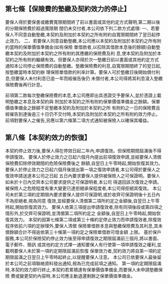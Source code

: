 
## 第七條【保險費的墊繳及契約效力的停止】

要保人得於要保書或繳費寬限期間終了前以書面或其他約定方式聲明,第二期以後的分期保險費於超過寬限期 間仍未交付者,本公司依下列二款方式處理: 一、若要保人不同意自動墊繳,本契約及附加於本契約之所有附約自寬限期間終了翌日起停止效力。 二、若要保人同意自動墊繳,本公司應以本契約及附加於本契約之所有附約當時的保單價值準備金(如有保險 單借款者,以扣除其借款本息後的餘額)自動墊繳本契約及附加於本契約之所有附約其應繳的保險費及利 息,使本契約及附加於本契約之所有附約繼續有效。但要保人亦得於次一墊繳日前以書面或其他約定方式 通知本公司停止保險費的自動墊繳。墊繳保險費的利息,自寬限期間終了的翌日起,按墊繳當時本契約辦 理保險單借款的利率計算。要保人可於墊繳日後開始償付利息;但要保人未付利息已逾一年而經催告後仍 未償付者,本公司得將其利息滾入墊繳保險費後再行計息。

前項第二款每次墊繳保險費的本息,本公司應即出具憑證交予要保人,並於憑證上載明墊繳之本息及本契約與 附加於本契約之所有附約保單價值準備金之餘額。保單價值準備金之餘額不足墊繳本契約及附加於本契約之所 有附約之一日的保險費且經催告到達後逾三十日仍不交付時,本契約及附加於本契約之所有附約效力停止。 前項對要保人之催告,另應以第六條第二項方式通知被保險人以確保其權益。 

## 第八條【本契約效力的恢復】

本契約停止效力後,要保人得在停效日起二年內,申請復效。但保險期間屆滿後不得申請復效。 要保人於停止效力之日起六個月內提出前項復效申請,並經要保人清償保險費扣除停效期間的危險保險費後之 餘額,自翌日上午零時起,開始恢復其效力。 要保人於停止效力之日起六個月後提出第一項之復效申請者,本公司得於要保人之復效申請送達本公司之日起 五日內要求要保人提供被保險人之可保證明。要保人如未於十日內交齊本公司要求提供之可保證明者,本公司 得退回該次復效之申請。 被保險人之危險程度有重大變更已達拒絕承保程度者,本公司得拒絕其復效。 本公司未於第三項約定期限內要求要保人提供可保證明,或於收齊可保證明後十五日內不為拒絕者,視為同意 復效,並經要保人清償第二項所約定之金額後,自翌日上午零時起,開始恢復其效力。 要保人依第三項提出申請復效者,除有同項後段或第四項之情形外,於交齊可保證明,並清償第二項所約定之 金額後,自翌日上午零時起,開始恢復其效力。 本契約因第七條第二項或第三十條約定停止效力而申請復效者,除復效程序依前六項約定辦理外,要保人清償 保險單借款本息與墊繳保險費及其利息,其未償餘額合計不得逾依第三十條第一項約定之保險單借款可借金額 上限。 基於保戶服務,本公司於保險契約停止效力後至得申請復效之期限屆滿前三個月,將以書面、電子郵件、簡訊 或其他約定方式擇一通知要保人有行使第一項申請復效之權利,並載明要保人未於第一項約定期限屆滿前恢復 保單效力者,契約效力將自第一項約定期限屆滿之日翌日上午零時起終止,以提醒要保人注意。 本公司已依要保人最後留於本公司之前項聯絡資料發出通知,視為已完成前項之通知。 第一項約定期限屆滿時,本契約效力即行終止,本契約若累積達有保單價值準備金,而要保人未申請墊繳保險 費或變更契約內容時,本公司應主動退還剩餘之保單價值準備金。